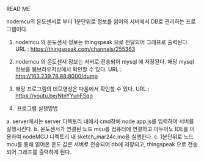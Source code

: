 READ ME 

nodemcu의 온도센서로 부터 1분단위로 정보를 읽어와 서버에서 DB로 관리하는 프로그램이다.

1. nodemcu 의 온도센서 정보는 thingspeak 으로 전달되어 그래프로 출력된다.
URL : https://thingspeak.com/channels/255363

2. nodemcu 의 온도센서 정보는 서버로 전송되어 mysql 에 저장된다. 해당 mysql 정보를 웹브라우저상에서 확인할 수 있다.
URL : http://163.239.78.88:8000/dump

3. 해당 프로그램의 데모영상은 다음에서 확인할 수 있다.
URL :  https://youtu.be/NtnYYunFSqo 

4.  프로그램 실행방법

a. server에서는 server 디렉토리 내에서 cmd창에 node app.js를 입력하여 서버를 실행시킨다. 
b. 온도센서가 연결된 노드 mcu를 컴퓨터에 연결하고 아두이노 IDE를 이용하여 nodeMCU 디렉토리 내 sketch_mar24c.ino을 실행한다.
c. 1분단위로 노드 mcu를 통해 읽어온 온도 값은 서버로 전송되어 db에 저장되고, thingspeak 으로 전송되어 그래프를 출력하게 된다.
